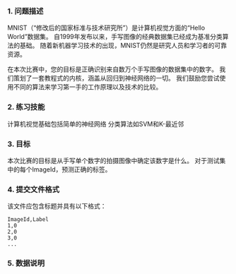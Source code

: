 ### 1. 问题描述

MNIST（“修改后的国家标准与技术研究所”）是计算机视觉方面的“Hello World”数据集。 自1999年发布以来，手写图像的经典数据集已经成为基准分类算法的基础。 随着新机器学习技术的出现，MNIST仍然是研究人员和学习者的可靠资源。

在本次比赛中，您的目标是正确识别来自数万个手写图像的数据集中的数字。 我们策划了一套教程式的内核，涵盖从回归到神经网络的一切。 我们鼓励您尝试使用不同的算法来学习第一手的工作原理以及技术的比较。

### 2. 练习技能

计算机视觉基础包括简单的神经网络
分类算法如SVM和K-最近邻

### 3. 目标

本次比赛的目标是从手写单个数字的拍摄图像中确定该数字是什么。
对于测试集中的每个ImageId，预测正确的标签。

### 4. 提交文件格式

该文件应包含标题并具有以下格式：
```
ImageId,Label
1,0
2,0
3,0
...
```

### 5. 数据说明
